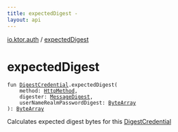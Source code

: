 ```yaml
---
title: expectedDigest - 
layout: api
---
```


<div class='api-docs-breadcrumbs'><a href="index.html">io.ktor.auth</a> / <a href="./expected-digest.html">expectedDigest</a></div>

# expectedDigest

<div class="signature"><code><span class="keyword">fun </span><a href="-digest-credential/index.html"><span class="identifier">DigestCredential</span></a><span class="symbol">.</span><span class="identifier">expectedDigest</span><span class="symbol">(</span><br/>&nbsp;&nbsp;&nbsp;&nbsp;<span class="parameterName" id="io.ktor.auth$expectedDigest(io.ktor.auth.DigestCredential, io.ktor.http.HttpMethod, java.security.MessageDigest, kotlin.ByteArray)/method">method</span><span class="symbol">:</span>&nbsp;<a href="../io.ktor.http/-http-method/index.html"><span class="identifier">HttpMethod</span></a><span class="symbol">, </span><br/>&nbsp;&nbsp;&nbsp;&nbsp;<span class="parameterName" id="io.ktor.auth$expectedDigest(io.ktor.auth.DigestCredential, io.ktor.http.HttpMethod, java.security.MessageDigest, kotlin.ByteArray)/digester">digester</span><span class="symbol">:</span>&nbsp;<a href="http://docs.oracle.com/javase/6/docs/api/java/security/MessageDigest.html"><span class="identifier">MessageDigest</span></a><span class="symbol">, </span><br/>&nbsp;&nbsp;&nbsp;&nbsp;<span class="parameterName" id="io.ktor.auth$expectedDigest(io.ktor.auth.DigestCredential, io.ktor.http.HttpMethod, java.security.MessageDigest, kotlin.ByteArray)/userNameRealmPasswordDigest">userNameRealmPasswordDigest</span><span class="symbol">:</span>&nbsp;<a href="https://kotlinlang.org/api/latest/jvm/stdlib/kotlin/-byte-array/index.html"><span class="identifier">ByteArray</span></a><br/><span class="symbol">)</span><span class="symbol">: </span><a href="https://kotlinlang.org/api/latest/jvm/stdlib/kotlin/-byte-array/index.html"><span class="identifier">ByteArray</span></a></code></div>

Calculates expected digest bytes for this <a href="-digest-credential/index.html">DigestCredential</a>

